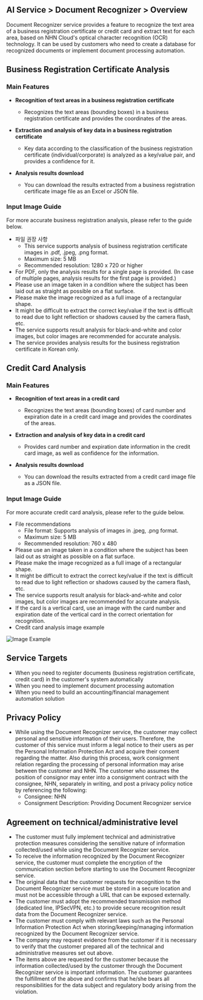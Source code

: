 ## AI Service > Document Recognizer > Overview

Document Recognizer service provides a feature to recognize the text area of a business registration certificate or credit card and extract text for each area, based on NHN Cloud's optical character recognition (OCR) technology. 
It can be used by customers who need to create a database for recognized documents or implement document processing automation.

## Business Registration Certificate Analysis

### Main Features

* **Recognition of text areas in a business registration certificate**
    * Recognizes the text areas (bounding boxes) in a business registration certificate and provides the coordinates of the areas.

* **Extraction and analysis of key data in a business registration certificate**
    * Key data according to the classification of the business registration certificate (individual/corporate) is analyzed as a key/value pair, and provides a confidence for it.

* **Analysis results download**
    * You can download the results extracted from a business registration certificate image file as an Excel or JSON file.

### Input Image Guide

For more accurate business registration analysis, please refer to the guide below.

* 파일 권장 사항
    * This service supports analysis of business registration certificate images in .pdf, .jpeg, .png format.
    * Maximum size: 5 MB
    * Recommended resolution: 1280 x 720 or higher
* For PDF, only the analysis results for a single page is provided. (In case of multiple pages, analysis results for the first page is provided.)
* Please use an image taken in a condition where the subject has been laid out as straight as possible on a flat surface.
* Please make the image recognized as a full image of a rectangular shape.
* It might be difficult to extract the correct key/value if the text is difficult to read due to light reflection or shadows caused by the camera flash, etc.
* The service supports result analysis for black-and-white and color images, but color images are recommended for accurate analysis.
* The service provides analysis results for the business registration certificate in Korean only.

## Credit Card Analysis

### Main Features

* **Recognition of text areas in a credit card**
    * Recognizes the text areas (bounding boxes) of card number and expiration date in a credit card image and provides the coordinates of the areas.

* **Extraction and analysis of key data in a credit card**
    * Provides card number and expiration date information in the credit card image, as well as confidence for the information.

* **Analysis results download**
    * You can download the results extracted from a credit card image file as a JSON file.

### Input Image Guide

For more accurate credit card analysis, please refer to the guide below.

* File recommendations
    * File format: Supports analysis of images in .jpeg, .png format.
    * Maximum size: 5 MB
    * Recommended resolution: 760 x 480
* Please use an image taken in a condition where the subject has been laid out as straight as possible on a flat surface.
* Please make the image recognized as a full image of a rectangular shape.
* It might be difficult to extract the correct key/value if the text is difficult to read due to light reflection or shadows caused by the camera flash, etc.
* The service supports result analysis for black-and-white and color images, but color images are recommended for accurate analysis.
* If the card is a vertical card, use an image with the card number and expiration date of the vertical card in the correct orientation for recognition.
* Credit card analysis image example

![Image Example](http://static.toastoven.net/prod_document_ocr/DocumentRecognizer_ex_img_en.png)

## Service Targets
* When you need to register documents (business registration certificate, credit card) in the customer's system automatically
* When you need to implement document processing automation
* When you need to build an accounting/financial management automation solution

## Privacy Policy
* While using the Document Recognizer service, the customer may collect personal and sensitive information of their users. Therefore, the customer of this service must inform a legal notice to their users as per the Personal Information Protection Act and acquire their consent regarding the matter. Also during this process, work consignment relation regarding the processing of personal information may arise between the customer and NHN. The customer who assumes the position of consignor may enter into a consignment contract with the consignee, NHN, separately in writing, and post a privacy policy notice by referencing the following:
    - Consignee: NHN
    - Consignment Description: Providing Document Recognizer service

## Agreement on technical/administrative level
* The customer must fully implement technical and administrative protection measures considering the sensitive nature of information collected/used while using the Document Recognizer service.
* To receive the information recognized by the Document Recognizer service, the customer must complete the encryption of the communication section before starting to use the Document Recognizer service.
* The original data that the customer requests for recognition to the Document Recognizer service must be stored in a secure location and must not be accessible through a URL that can be exposed externally.
* The customer must adopt the recommended transmission method (dedicated line, IPSecVPN, etc.) to provide secure recognition result data from the Document Recognizer service.
* The customer must comply with relevant laws such as the Personal Information Protection Act when storing/keeping/managing information recognized by the Document Recognizer service.
* The company may request evidence from the customer if it is necessary to verify that the customer prepared all of the technical and administrative measures set out above.
* The items above are requested for the customer because the information collected/used by the customer through the Document Recognizer service is important information. The customer guarantees the fulfillment of the above and confirms that he/she bears all responsibilities for the data subject and regulatory body arising from the violation.
